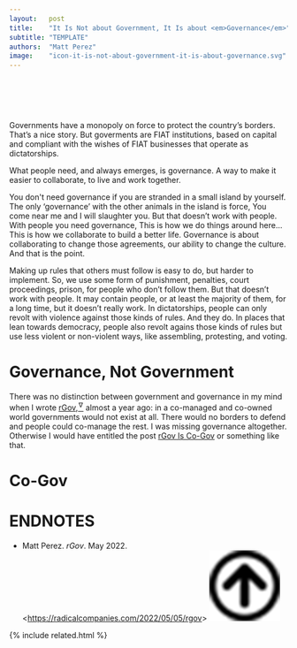 ```yaml
---
layout:   post
title:    "It Is Not about Government, It Is about <em>Governance</em>"
subtitle: "TEMPLATE"
authors:  "Matt Perez"
image:    "icon-it-is-not-about-government-it-is-about-governance.svg"
---
```


<div style="display:none;">
 <p>Governments have a monopoly on force to protect the country&rsquo;s borders. That&rsquo;s a nice story. But goverments are <span class="_paradigm">FIAT</span> institutions, based on capital and compliant with the wishes of <span class="_paradigm">FIAT</span> businesses that operate as dictatorships.</p>
</div>

<h1>&nbsp;</h1>
 <p>Governments have a monopoly on force to protect the country&rsquo;s borders. That&rsquo;s a nice story. But goverments are <span class="_paradigm">FIAT</span> institutions, based on capital and compliant with the wishes of <span class="_paradigm">FIAT</span> businesses that operate as dictatorships.</p>
 <p>What people need, and always emerges, is governance. A way to make it easier to collaborate, to live and work together.</p>
 <p>You don't need governance if you are stranded in a small island by yourself. The only &lsquo;governance&rsquo; with the other animals in the island is force, <span class="_quotespan">You come near me and I will slaughter you.</span> But that doesn&rsquo;t work with people. With people you need governance, <span class="_quotespan">This is how we do things around here&hellip; This is how we collaborate to build a better life.</span> Governance is about collaborating to change those agreements, our ability to change the culture. And that is the point.</p>
 <p>Making up rules that others must follow is easy to do, but harder to implement. So, we use some form of punishment, penalties, court proceedings, prison, for people who don&rsquo;t follow them. But that doesn&rsquo;t work with people. It may contain people, or at least the majority of them, for a long time, but it doesn&rsquo;t really work. In dictatorships, people can only revolt with violence against those kinds of rules. And they do. In places that lean towards democracy, people also revolt agains those kinds of rules but use less violent or non-violent ways, like assembling, protesting, and voting.</p>

<h1>Governance, Not Government</h1>
 <p>There was no distinction between government and governance in my mind when I wrote <a href="https://radicalcompanies.com/2022/05/05/rgov">rGov</a>,<a href="#en01"><sup id="bm01">&hairsp;&nabla;&hairsp;</sup></a> almost a year ago: in a co-managed and co-owned world governments would not exist at all. There would no borders to defend and people could co-manage the rest. I was missing governance altogether. Otherwise I would have entitled the post <a href="https://radicalcompanies.com/2022/05/05/rgov">rGov Is Co-Gov</a> or something like that.</p>

<h1>Co-Gov</h1>
 <p></p>

<h1 class="_section">ENDNOTES</h1>
 <ul>
  <li id="en01">
   <p class="_list-item">
    Matt Perez.
    <em>rGov</em>.
    May 2022.
    &lt;<a href="https://radicalcompanies.com/2022/05/05/rgov" target="_blank">https://radicalcompanies.com/2022/05/05/rgov</a>&gt;
    <a class="_uparrow" href="#bm01"><img src="/assets/img/arrow-up-icon.png"></a>
   </p>
  </li>
 </ul>

{% include related.html %}
